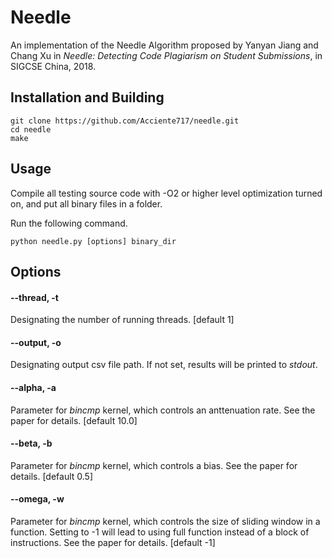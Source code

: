 # Needle
An implementation of the Needle Algorithm proposed by Yanyan Jiang and Chang Xu in *Needle: Detecting Code Plagiarism on Student Submissions*, in SIGCSE China, 2018.

## Installation and Building
```
git clone https://github.com/Acciente717/needle.git
cd needle
make
```

## Usage
Compile all testing source code with -O2 or higher level optimization turned on, and put all binary files in a folder.

Run the following command.
```
python needle.py [options] binary_dir
```

## Options
#### --thread, -t
Designating the number of running threads. [default 1]
#### --output, -o
Designating output csv file path. If not set, results will be printed to *stdout*.
#### --alpha, -a
Parameter for *bincmp* kernel, which controls an anttenuation rate. See the paper for details. [default 10.0]
#### --beta, -b
Parameter for *bincmp* kernel, which controls a bias. See the paper for details. [default 0.5]
#### --omega, -w
Parameter for *bincmp* kernel, which controls the size of sliding window in a function. Setting to -1 will lead to using full function instead of a block of instructions. See the paper for details. [default -1]